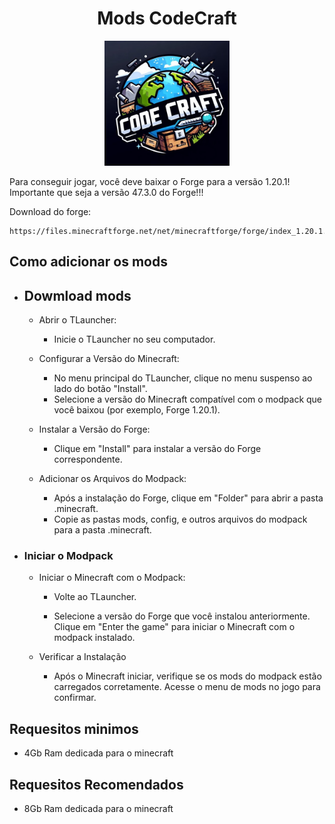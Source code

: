 
<h1 align="center"> Mods CodeCraft </h1>

<div id="header" align="center">
    <img src="icon.png" alt="Logo CodeCraft" width="200"/>  
</div>

Para conseguir jogar, você deve baixar o Forge para a versão 1.20.1! Importante que seja a versão 47.3.0 do Forge!!!

Download do forge: 
```ssh
https://files.minecraftforge.net/net/minecraftforge/forge/index_1.20.1.html
```


## Como adicionar os mods
- ## Dowmload mods
    - Abrir o TLauncher:

        - Inicie o TLauncher no seu computador. 
        
    - Configurar a Versão do Minecraft:

        - No menu principal do TLauncher, clique no menu suspenso ao lado do botão "Install".
        - Selecione a versão do Minecraft compatível com o modpack que você baixou (por exemplo, Forge 1.20.1).

    - Instalar a Versão do Forge:

        - Clique em "Install" para instalar a versão do Forge correspondente.
        
    - Adicionar os Arquivos do Modpack:

        - Após a instalação do Forge, clique em "Folder" para abrir a pasta .minecraft.
        - Copie as pastas mods, config, e outros arquivos do modpack para a pasta .minecraft.

- ### Iniciar o Modpack
    - Iniciar o Minecraft com o Modpack:
        - Volte ao TLauncher.
          
        - Selecione a versão do Forge que você instalou anteriormente.
          Clique em "Enter the game" para iniciar o Minecraft com o modpack instalado.

    - Verificar a Instalação
        - Após o Minecraft iniciar, verifique se os mods do modpack estão carregados corretamente.
        Acesse o menu de mods no jogo para confirmar.

## Requesitos minimos 
- 4Gb Ram dedicada para o minecraft

## Requesitos Recomendados

- 8Gb Ram dedicada para o minecraft
